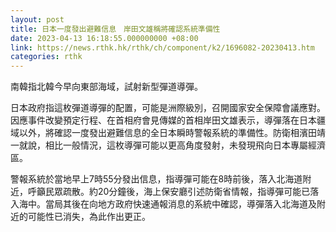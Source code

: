 ```yaml
---
layout: post
title: 日本一度發出避難信息　岸田文雄稱將確認系統準備性
date: 2023-04-13 16:18:55.000000000 +08:00
link: https://news.rthk.hk/rthk/ch/component/k2/1696082-20230413.htm
categories: rthk
---
```


南韓指北韓今早向東部海域，試射新型彈道導彈。

日本政府指這枚彈道導彈的配置，可能是洲際級別，召開國家安全保障會議應對。因應事件改變預定行程、在首相府會見傳媒的首相岸田文雄表示，導彈落在日本疆域以外，將確認一度發出避難信息的全日本瞬時警報系統的準備性。防衛相濱田靖一就說，相比一般情況，這枚導彈可能以更高角度發射，未發現飛向日本專屬經濟區。

警報系統於當地早上7時55分發出信息，指導彈可能在8時前後，落入北海道附近，呼籲民眾疏散。約20分鐘後，海上保安廳引述防衛省情報，指導彈可能已落入海中。當局其後在向地方政府快速通報消息的系統中確認，導彈落入北海道及附近的可能性已消失，為此作出更正。

